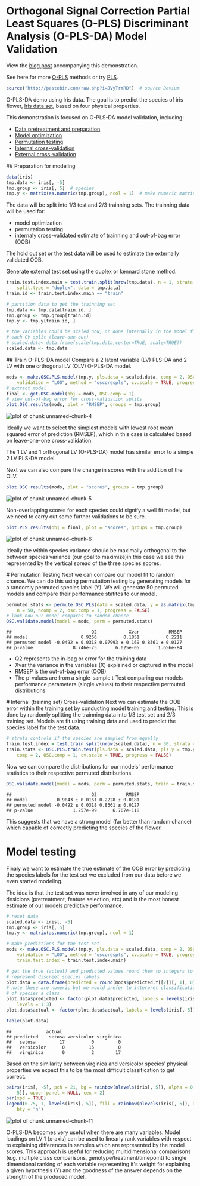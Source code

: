 Orthogonal Signal Correction Partial Least Squares (O-PLS) Discriminant Analysis (O-PLS-DA) Model Validation
========================================================

View the [blog post](http://imdevsoftware.wordpress.com/2013/09/29/classification-with-o-pls-da/) accompanying this demonstration.

See here for more [O-PLS](https://raw.github.com/dgrapov/devium/master/R/Devium%20PLS%20%20and%20OPLS.r) methods or try [PLS](http://cran.r-project.org/web/packages/pls/index.html).



```r
source("http://pastebin.com/raw.php?i=JVyTrYRD")  # source Devium
```


O-PLS-DA demo using Iris data.
The goal is to predict the species of iris flower, [Iris data set](http://en.wikipedia.org/wiki/Iris_flower_data_set), based on four physical properties.

This demonstration is focused on O-PLS-DA model validation, including: 
- [Data pretreatment and preparation](#prep) 
- [Model optimization](#oplsda)
- [Permutation testing](#perm)
- [Internal cross-validation](#intOOB)
- [External cross-validation](#extOOB)


<a name="prep"/>
## Preparation for modeling

```r
data(iris)
tmp.data <- iris[, -5]
tmp.group <- iris[, 5]  # species
tmp.y <- matrix(as.numeric(tmp.group), ncol = 1)  # make numeric matrix
```


The data will be split into 1/3 test and 2/3 trainning sets.
The trainning data will be used for:

- model optimization
- permutation testing
- internaly cross-validated estimate of trainning and out-of-bag error (OOB)

The hold out set or the test data will be used to estimate the externally validated OOB.

Generate external test set using the duplex or kennard stone method.

```r
train.test.index.main = test.train.split(nrow(tmp.data), n = 1, strata = tmp.group, 
    split.type = "duplex", data = tmp.data)
train.id <- train.test.index.main == "train"

# partition data to get the trainning set
tmp.data <- tmp.data[train.id, ]
tmp.group <- tmp.group[train.id]
tmp.y <- tmp.y[train.id, ]

# the variables could be scaled now, or done internally in the model for
# each CV split (leave-one-out)
# scaled.data<-data.frame(scale(tmp.data,center=TRUE, scale=TRUE))
scaled.data <- tmp.data
```


<a name="oplsda"/>
## Train O-PLS-DA model 
Compare a 2 latent variable (LV) PLS-DA and 2 LV with one orthogonal LV (OLV) O-PLS-DA model.

```r
mods <- make.OSC.PLS.model(tmp.y, pls.data = scaled.data, comp = 2, OSC.comp = 1, 
    validation = "LOO", method = "oscorespls", cv.scale = TRUE, progress = FALSE)
# extract model
final <- get.OSC.model(obj = mods, OSC.comp = 1)
# view out-of-bag error for cross-validation splits
plot.OSC.results(mods, plot = "RMSEP", groups = tmp.group)
```

![plot of chunk unnamed-chunk-4](figure/unnamed-chunk-4.png) 


Ideally we want to select the simplest models with lowest root mean squared error of prediction (RMSEP), which in this case is calculated based on leave-one-one cross-validation. 

The 1 LV and 1 orthogonal LV (O-PLS-DA) model has similar error to a simple 2 LV PLS-DA model.

Next we can also compare the change in scores with the addition of the OLV. 

```r
plot.OSC.results(mods, plot = "scores", groups = tmp.group)
```

![plot of chunk unnamed-chunk-5](figure/unnamed-chunk-5.png) 

Non-overlapping scores for each species could signify a well fit model, but we need to carry out some further validations to be sure.

```r
plot.PLS.results(obj = final, plot = "scores", groups = tmp.group)
```

![plot of chunk unnamed-chunk-6](figure/unnamed-chunk-6.png) 

Ideally the within species variance should be maximally orthogonal to the between species variance (our goal to maximize)in this case we see this represented by the vertical spread of the three species scores.

<a name="perm"/>
# Permutation Testing
Next we can compare our model fit to random chance. We can do this using permutation testing by generating models for a randomly permuted species label (Y). We will generate 50 permuted models and compare their performance statitcs to our model. 

```r
permuted.stats <- permute.OSC.PLS(data = scaled.data, y = as.matrix(tmp.y), 
    n = 50, ncomp = 2, osc.comp = 1, progress = FALSE)
# look how our model compares to random chance
OSC.validate.model(model = mods, perm = permuted.stats)
```

```
##                              Q2            Xvar           RMSEP
## model                    0.9266          0.1851          0.2211
## permuted model -0.0492 ± 0.0318 0.07993 ± 0.169 0.8361 ± 0.0127
## p-value               8.746e-75       6.025e-05       1.656e-84
```


- Q2 represents the in-bag or error for the training data 
- Xvar the variance in the variables (X) explained or captured in the model
- RMSEP is the out-of-bag error (OOB)
- The p-values are from a single-sample t-Test comparing our models 
 performance parameters (single values) to their respective permuted distributions 

<a name="intOOB"/>
# Internal (training set) Cross-validation
Next we can estimate the OOB error within the training set by conducting model training and testing. This is done by randomly splitting the trainning data into 1/3 test set and 2/3 training set. Models are fit using training data and used to predict the species label for the test data.


```r
# strata controls if the species are sampled from equally
train.test.index = test.train.split(nrow(scaled.data), n = 50, strata = as.factor(tmp.y))
train.stats <- OSC.PLS.train.test(pls.data = scaled.data, pls.y = tmp.y, train.test.index, 
    comp = 2, OSC.comp = 1, cv.scale = TRUE, progress = FALSE)
```


Now we can compare the distributions for our models' performance statistics to their respective permuted distributions.


```r
OSC.validate.model(model = mods, perm = permuted.stats, train = train.stats)
```

```
##                              Q2           RMSEP
## model           0.9043 ± 0.0161 0.2228 ± 0.0181
## permuted model -0.0492 ± 0.0318 0.8361 ± 0.0127
## p-value               1.257e-99      6.707e-118
```


This suggests that we have a strong model (far better than random chance) which capable of correctly predicting the species of the flower.
<a name="extOOB"/>
# Model testing
Finaly we want to estimate the true estimate of the OOB error by predicting the species labels for the test set we excluded from our data before we even started modeling.

The idea is that the test set was never involved in any of our modeling desicions (pretreatment, feature selection, etc) and is the most honest estimate of our models predictive performance.

```r
# reset data
scaled.data <- iris[, -5]
tmp.group <- iris[, 5]
tmp.y <- matrix(as.numeric(tmp.group), ncol = 1)

# make predictions for the test set
mods <- make.OSC.PLS.model(tmp.y, pls.data = scaled.data, comp = 2, OSC.comp = 1, 
    validation = "LOO", method = "oscorespls", cv.scale = TRUE, progress = FALSE, 
    train.test.index = train.test.index.main)

# get the true (actual) and predicted values round them to integers to
# represent discreet species labels
plot.data = data.frame(predicted = round(mods$predicted.Y[[2]][, 1], 0), actual = mods$test.y)
# note these are numeric but we would prefer to interpret classification
# of species a class
plot.data$predicted <- factor(plot.data$predicted, labels = levels(iris[, 5]), 
    levels = 1:3)
plot.data$actual <- factor(plot.data$actual, labels = levels(iris[, 5]), levels = 1:3)

table(plot.data)
```

```
##             actual
## predicted    setosa versicolor virginica
##   setosa         17          0         0
##   versicolor      0         15         0
##   virginica       0          2        17
```


Based on the similarity between virginica and versicolor species' physical properties we expect this to be the most difficult classification to get correct.


```r
pairs(iris[, -5], pch = 21, bg = rainbow(nlevels(iris[, 5]), alpha = 0.75)[iris[, 
    5]], upper.panel = NULL, cex = 2)
par(xpd = TRUE)
legend(0.75, 1, levels(iris[, 5]), fill = rainbow(nlevels(iris[, 5]), alpha = 0.75), 
    bty = "n")
```

![plot of chunk unnamed-chunk-11](figure/unnamed-chunk-11.png) 


O-PLS-DA becomes very useful when there are many variables. Model loadings on LV 1 (x-axis) can be used to linearly rank variables with respect to explaining differences in samples which are represented by the model scores. This approach is useful for reducing multidimensional comparisons (e.g. multiple class comparisons, genotype/treatment/timepoint) to single dimensional ranking of each variable representing it's weight for explaining a given hypothesis (Y) and the goodness of the answer depends on the strength of the produced model. 




